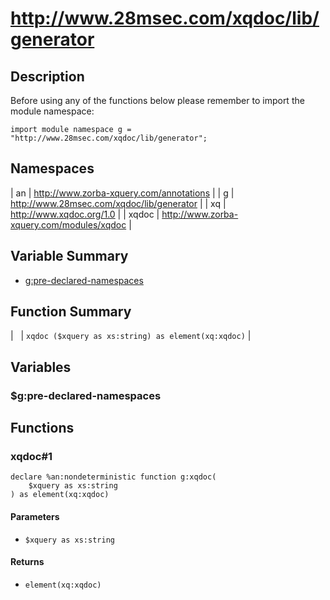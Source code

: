 # http://www.28msec.com/xqdoc/lib/generator
## Description
Before using any of the functions below please remember to import the module namespace:

    import module namespace g = "http://www.28msec.com/xqdoc/lib/generator";
## Namespaces


| an | http://www.zorba-xquery.com/annotations |
| g | http://www.28msec.com/xqdoc/lib/generator |
| xq | http://www.xqdoc.org/1.0 |
| xqdoc | http://www.zorba-xquery.com/modules/xqdoc |
## Variable Summary

* [g:pre-declared-namespaces](#g:pre-declared-namespaces "Title")

## Function Summary


|   | `xqdoc ($xquery as xs:string) as element(xq:xqdoc)` |
## Variables
### $g:pre-declared-namespaces

## Functions
### xqdoc#1

    declare %an:nondeterministic function g:xqdoc(
        $xquery as xs:string
    ) as element(xq:xqdoc)

#### Parameters

* `$xquery as xs:string`

#### Returns

* `element(xq:xqdoc)`


